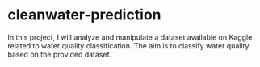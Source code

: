 # cleanwater-prediction
In this project, I will analyze and manipulate a dataset available on Kaggle related to water quality classification. The aim is to classify water quality based on the provided dataset.
